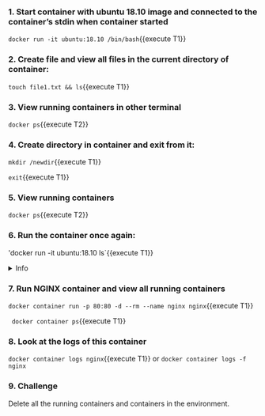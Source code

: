 
### 1. Start container with ubuntu 18.10 image  and connected to the container’s stdin when container started 

`docker run -it ubuntu:18.10 /bin/bash`{{execute T1}}

### 2. Create file and view all files in the current directory of container:

`touch file1.txt && ls`{{execute T1}}

### 3. View running containers in other terminal

`docker ps`{{execute T2}}

### 4. Create directory in container and exit from it:

`mkdir /newdir`{{execute T1}}

`exit`{{execute T1}}

### 5. View running containers

`docker ps`{{execute T2}}

### 6. Run the container once again: 

'docker run -it ubuntu:18.10 ls`{{execute T1}}

<details>
<summary>Info</summary>
Notice that the file and directory are gone. This is because each time use the run command against an image, it creates a new container from the image. Any changes made to a container based on an image are not automatically saved back to the image.
This is know as immutability. This is on of the key principles of containers, they are immutable. Once built, it’s unchangeable, and if you want to make changes, you will get a new image as a result.
</details>

### 7. Run NGINX container and view all running containers

`docker container run -p 80:80 -d --rm --name nginx nginx`{{execute T1}}

` docker container ps`{{execute T1}}

### 8. Look at the logs of this container

`docker container logs nginx`{{execute T1}} or `docker container logs -f nginx`


### 9. Challenge

Delete all the running containers and containers in the environment.

